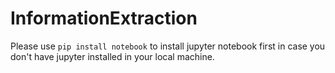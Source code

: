 # InformationExtraction

Please use `pip install notebook` to install jupyter notebook first in case you don't have jupyter installed in your local machine.

